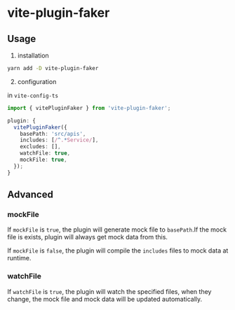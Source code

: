 # vite-plugin-faker

## Usage

1. installation

```bash
yarn add -D vite-plugin-faker
```

2. configuration

in `vite-config-ts`

```typescript
import { vitePluginFaker } from 'vite-plugin-faker';

plugin: {
  vitePluginFaker({
    basePath: 'src/apis',
    includes: [/^.*Service/],
    excludes: [],
    watchFile: true,
    mockFile: true,
  });
}
```

## Advanced

### mockFile

If `mockFile` is `true`, the plugin will generate mock file to `basePath`.If the mock file is exists, plugin will always get mock data from this.

If `mockFile` is `false`, the plugin will compile the `includes` files to mock data at runtime.

### watchFile

If `watchFile` is `true`, the plugin will watch the specified files, when they change, the mock file and mock data will be updated automatically.

